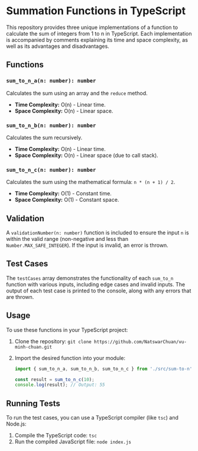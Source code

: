 # Summation Functions in TypeScript

This repository provides three unique implementations of a function to calculate the sum of integers from 1 to n in TypeScript.  Each implementation is accompanied by comments explaining its time and space complexity, as well as its advantages and disadvantages.

## Functions

### `sum_to_n_a(n: number): number`

Calculates the sum using an array and the `reduce` method.

*   **Time Complexity:** O(n) - Linear time.
*   **Space Complexity:** O(n) - Linear space.

### `sum_to_n_b(n: number): number`

Calculates the sum recursively.

*   **Time Complexity:** O(n) - Linear time.
*   **Space Complexity:** O(n) - Linear space (due to call stack).

### `sum_to_n_c(n: number): number`

Calculates the sum using the mathematical formula: `n * (n + 1) / 2`.

*   **Time Complexity:** O(1) - Constant time.
*   **Space Complexity:** O(1) - Constant space.

## Validation

A `validationNumber(n: number)` function is included to ensure the input `n` is within the valid range (non-negative and less than `Number.MAX_SAFE_INTEGER`).  If the input is invalid, an error is thrown.

## Test Cases

The `testCases` array demonstrates the functionality of each `sum_to_n` function with various inputs, including edge cases and invalid inputs.  The output of each test case is printed to the console, along with any errors that are thrown.

## Usage

To use these functions in your TypeScript project:

1.  Clone the repository: `git clone https://github.com/NatswarChuan/vu-minh-chuan.git`
2.  Import the desired function into your module:

    ```typescript
    import { sum_to_n_a, sum_to_n_b, sum_to_n_c } from './src/sum-to-n';

    const result = sum_to_n_c(10);
    console.log(result); // Output: 55
    ```

## Running Tests

To run the test cases, you can use a TypeScript compiler (like `tsc`) and Node.js:

1.  Compile the TypeScript code: `tsc`
2.  Run the compiled JavaScript file: `node index.js`